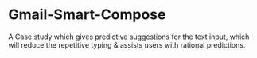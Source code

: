 # Gmail-Smart-Compose
A Case study which gives predictive suggestions for the text input, which will reduce the repetitive typing &amp; assists users with rational predictions.
